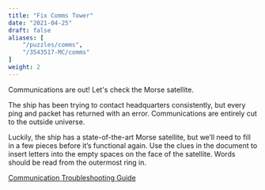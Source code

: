 ```yaml
---
title: "Fix Comms Tower"
date: "2021-04-25"
draft: false
aliases: [
    "/puzzles/comms",
    "/3543517-MC/comms"
]
weight: 2
---
```


Communications are out! Let's check the Morse satellite. 

<!--more-->
<!-- the above comment is to provide a blurb of the puzzle, do not remove -->


The ship has been trying to contact headquarters consistently, but every ping and packet has returned with an error.  Communications are entirely cut to the outside universe. 

Luckily, the ship has a state-of-the-art Morse satellite, but we’ll need to fill in a few pieces before it’s functional again. Use the clues in the document to insert letters into the empty spaces on the face of the satellite. Words should be read from the outermost ring in. 

[Communication Troubleshooting Guide](https://nuevofoundation-my.sharepoint.com/:w:/g/personal/mollee_jain_nuevofoundation_org/ESDm-Kl4I4BDm3Qd7O6v5uMBKWHHD9qbNxmUyLVE68cxgQ?e=RvdnIg)